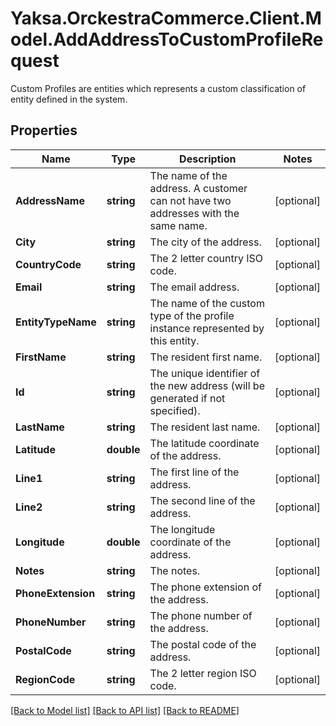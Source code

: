 # Yaksa.OrckestraCommerce.Client.Model.AddAddressToCustomProfileRequest
Custom Profiles are entities which represents a custom classification of entity defined in the system.

## Properties

Name | Type | Description | Notes
------------ | ------------- | ------------- | -------------
**AddressName** | **string** | The name of the address. A customer can not have two addresses with the same name. | [optional] 
**City** | **string** | The city of the address. | [optional] 
**CountryCode** | **string** | The 2 letter country ISO code. | [optional] 
**Email** | **string** | The email address. | [optional] 
**EntityTypeName** | **string** | The name of the custom type of the profile instance represented by this entity. | [optional] 
**FirstName** | **string** | The resident first name. | [optional] 
**Id** | **string** | The unique identifier of the new address (will be generated if not specified). | [optional] 
**LastName** | **string** | The resident last name. | [optional] 
**Latitude** | **double** | The latitude coordinate of the address. | [optional] 
**Line1** | **string** | The first line of the address. | [optional] 
**Line2** | **string** | The second line of the address. | [optional] 
**Longitude** | **double** | The longitude coordinate of the address. | [optional] 
**Notes** | **string** | The notes. | [optional] 
**PhoneExtension** | **string** | The phone extension of the address. | [optional] 
**PhoneNumber** | **string** | The phone number of the address. | [optional] 
**PostalCode** | **string** | The postal code of the address. | [optional] 
**RegionCode** | **string** | The 2 letter region ISO code. | [optional] 

[[Back to Model list]](../README.md#documentation-for-models) [[Back to API list]](../README.md#documentation-for-api-endpoints) [[Back to README]](../README.md)

